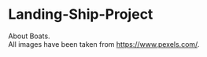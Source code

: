 # Landing-Ship-Project
About Boats.                                                  
All images have been taken from https://www.pexels.com/.
